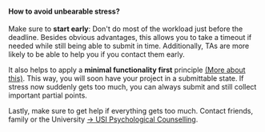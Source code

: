 #### How to avoid unbearable stress?

Make sure to **start early**: Don't do most of the workload just before the deadline. Besides obvious advantages,
this allows you to take a timeout if needed while still being able to submit in time. 
Additionally, TAs are more likely to be able to help you if you contact them early.

It also helps to apply a **minimal functionality first** principle [(More about this)](./minimal_first.md). 
This way, you will soon have your project in a submittable state. 
If stress now suddenly gets too much, you can always submit and still collect important partial points.

Lastly, make sure to get help if everything gets too much. 
Contact friends, family or the University
 [-> USI Psychological Counselling](https://www.desk.usi.ch/en/psychological-counselling-service).
